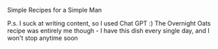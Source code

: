 <p>Simple Recipes for a Simple Man</p>
P.s. I suck at writing content, so I used Chat GPT :)
The Overnight Oats recipe was entirely me though - I have this dish every single day, and I won't stop anytime soon
